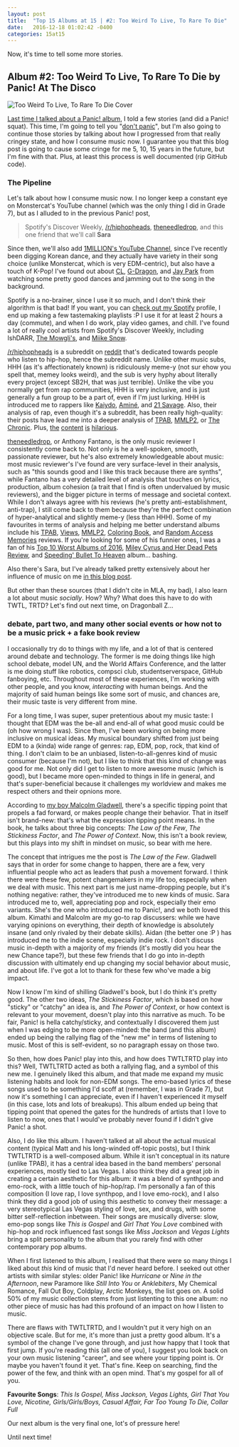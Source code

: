 ```yaml
---
layout: post
title:  "Top 15 Albums at 15 | #2: Too Weird To Live, To Rare To Die"
date:   2016-12-18 01:02:42 -0400
categories: 15at15
---
```


Now, it's time to tell some more stories.

## Album #2: Too Weird To Live, To Rare To Die by Panic! At The Disco

![Too Weird To Live, To Rare To Die Cover]({{site.baseurl}}/img/albums/too-weird-to-live-too-rare-to-die.jpg)

[Last time I talked about a Panic! album]({{site.baseurl}}/15at15/2016/09/03/top-15-at-15-part-five.html), I told a few stories (and did a Panic! squat). This time, I'm going to tell you "[don't panic](https://www.youtube.com/watch?v=sVReXN2sFck)", but I'm also going to continue those stories by talking about how I progressed from that really cringey state, and how I consume music now. I guarantee you that this blog post is going to cause some cringe for me 5, 10, 15 years in the future, but I'm fine with that. Plus, at least this process is well documented (rip GitHub code).

### The Pipeline

Let's talk about how I consume music now. I no longer keep a constant eye on Monstercat's YouTube channel (which was the only thing I did in Grade 7), but as I alluded to in the previous Panic! post,

> Spotify's Discover Weekly, [/r/hiphopheads](https://reddit.com/r/hiphopheads), [theneedledrop](https://www.youtube.com/c/theneedledrop), and this one friend that we'll call **Sara**

Since then, we'll also add [1MILLION's YouTube Channel](https://www.youtube.com/channel/UCw8ZhLPdQ0u_Y-TLKd61hGA), since I've recently been digging Korean dance, and they actually have variety in their song choice (unlike Monstercat, which is very EDM-centric), but also have a touch of K-Pop! I've found out about [CL](https://twitter.com/chaelinCL), [G-Dragon](https://www.youtube.com/user/OfficialGDRAGON), and [Jay Park](https://www.youtube.com/user/jaybumaom0425) from watching some pretty good dances and jamming out to the song in the background.

Spotify is a no-brainer, since I use it so much, and I don't think their algorithm is that bad! If you want, you can [check out my Spotify](https://open.spotify.com/user/11156788800) profile, I end up making a few tastemaking playlists :P I use it for at least 2 hours a day (commute), and when I do work, play video games, and chill. I've found a lot of really cool artists from Spotify's Discover Weekly, including IshDARR, [The Mowgli's](http://www.themowglis.net/), and [Miike Snow](http://miikesnow.com/).

[/r/hiphopheads](https://reddit.com/r/hiphopheads) is a subreddit on [reddit](https://reddit.com) that's dedicated towards people who listen to hip-hop, hence the subreddit name. Unlike other music subs, HHH (as it's affectionately known) is ridiculously meme-y (not sur ehow you spell that, memey looks weird), and the sub is very hyphy about literally every project (except SB2H, that was just terrible). Unlike the vibe you normally get from rap communities, HHH is very inclusive, and is just generally a fun group to be a part of, even if I'm just lurking. HHH is introduced me to rappers like [Kaiydo](http://kaiydo.com/), [Aminé](http://www.heyamine.com/), and [21 Savage](http://www.21savage.com/). Also, their analysis of rap, even though it's a subreddit, has been really high-quality: their posts have lead me into a deeper analysis of [TPAB](https://www.reddit.com/r/hiphopheads/comments/2zli1u/kendrick_lamar_to_pimp_a_butterfly_followup/), [MMLP2](https://www.reddit.com/r/hiphopheads/comments/1pjrnk/mmlp2_first_reactionsdiscussion/), or [The Chronic](https://www.reddit.com/r/hiphopheads/comments/59h16n/rhiphopheads_essential_album_of_the_week_66_dr/). Plus, [the](https://www.reddit.com/r/hiphopheads/comments/3vdorz/fresh_album_kid_cudi_speedin_bullet_2_heaven/) [content](https://www.reddit.com/r/hiphopheads/comments/1o3vse/daily_discussion_thread_10092013/ccom8d5/) [is](https://www.reddit.com/r/hiphopheads/comments/46wshm/shots_fired_peep_this_fucking_beef_at_my_music/?ref=search_posts) [hilarious](https://www.reddit.com/r/hiphopheads/comments/4tczej/kim_is_snapchatting_kanyes_conversation_with/).

[theneedledrop](https://www.youtube.com/c/theneedledrop), or Anthony Fantano, is the only music reviewer I consistently come back to. Not only is he a well-spoken, smooth, passionate reviewer, but he's also extremely knowledgeable about music: most music reviewer's I've found are very surface-level in their analysis, such as "this sounds good and I like this track because there are synths", while Fantano has a very detailed level of analysis that touches on lyrics, production, album cohesion (a trait that I find is often undervalued by music reviewers), and the bigger picture in terms of message and societal context. While I don't always agree with his reviews (he's pretty anti-establishment, anti-trap), I still come back to them because they're the perfect combination of hyper-analytical and slightly meme-y (less than HHH). Some of my favourites in terms of analysis and helping me better understand albums include his [TPAB](https://www.youtube.com/watch?v=qTmHuavOXNg), [Views](https://www.youtube.com/watch?v=4_U0dGWBHyY), [MMLP2](https://www.youtube.com/watch?v=K2uBdDrUIqU), [Coloring Book](https://www.youtube.com/watch?v=hYHaK_6IOAk), and [Random Access Memories](https://www.youtube.com/watch?v=tTUBoFVi-HY) reviews. If you're looking for some of his funnier ones, I was a fan of his [Top 10 Worst Albums of 2016](https://www.youtube.com/watch?v=TVplf7tG09M), [Miley Cyrus and Her Dead Pets Review](https://www.youtube.com/watch?v=4J4GjCE_KPw), and [Speeding' Bullet To Heaven](https://www.youtube.com/watch?v=CJDcbwpsjU0) album... bashing.

Also there's Sara, but I've already talked pretty extensively about her influence of music on me [in this blog post]({{site.baseurl}}/15at15/2016/09/03/top-15-at-15-part-five.html).

But other than these sources (that I didn't cite in MLA, my bad), I also learn a lot about music *socially*. How? Why? What does this have to do with TWTL, TRTD? Let's find out next time, on Dragonball Z...

### debate, part two, and many other social events or how not to be a music prick + a fake book review

I occasionally try do to things with my life, and a lot of that is centered around debate and technology. The former is me doing things like high school debate, model UN, and the World Affairs Conference, and the latter is me doing stuff like robotics, compsci club, studentserverspace, GitHub fanboying, etc. Throughout most of these experiences, I'm working with other people, and you know, *interacting* with human beings. And the majority of said human beings like some sort of music, and chances are, their music taste is very different from mine.

For a long time, I was super, super pretentious about my music taste: I thought that EDM was the be-all and end-all of what good music could be (oh how wrong I was). Since then, I've been working on being more inclusive on musical ideas. My musical boundary shifted from just being EDM to a (kinda) wide range of genres: rap, EDM, pop, rock, that kind of thing. I don't claim to be an unbiased, listen-to-all-genres kind of music consumer (because I'm not), but I like to think that this kind of change was good for me. Not only did I get to listen to more awesome music (which is good), but I became more open-minded to things in life in general, and that's super-beneficial because it challenges my worldview and makes me respect others and their opnions more.

According to [my boy Malcolm Gladwell](https://www.amazon.ca/Tipping-Point-Little-Things-Difference/dp/0316346624), there's a specific tipping point that propels a fad forward, or makes people change their behavior. That in itself isn't brand-new: that's what the expression tipping point means. In the book, he talks about three big concepts: *The Law of the Few*, *The Stickiness Factor*, and *The Power of Context*. Now, this isn't a book review, but this plays into my shift in mindset on music, so bear with me here.

The concept that intrigues me the post is *The Law of the Few*. Gladwell says that in order for some change to happen, there are a few, very influential people who act as leaders that push a movement forward. I think there were these few, potent changemakers in my life too, especially when we deal with music. This next part is me just name-dropping people, but it's nothing negative: rather, they've introduced me to new kinds of music. Sara introduced me to, well, appreciating pop and rock, especially their emo variants. She's the one who introduced me to Panic!, and we both loved this album. Kimathi and Malcolm are my go-to rap discussers: while we have varying opinions on everything, their depth of knowledge is absolutely insane (and only rivaled by their debate skills). Aidan (the better one :P ) has introduced me to the indie scene, especially indie rock. I don't discuss music in-depth with a majority of my friends (it's mostly did you hear the new Chance tape?), but these few friends that I do go into in-depth discussion with ultimately end up changing my social behavior about music, and about life. I've got a lot to thank for these few who've made a big impact.

Now I know I'm kind of shilling Gladwell's book, but I do think it's pretty good. The other two ideas, *The Stickiness Factor*, which is based on how "sticky" or "catchy" an idea is, and *The Power of Context*, or how context is relevant to your movement, doesn't play into this narrative as much. To be fair, Panic! is hella catchy/sticky, and contextually I discovered them just when I was edging to be more open-minded: the band (and this album) ended up being the rallying flag of the "new me" in terms of listening to music. Most of this is self-evident, so no paragraph essay on those two.

So then, how does Panic! play into this, and how does TWTLTRTD play into this? Well, TWTLTRTD acted as both a rallying flag, and a symbol of this new me. I genuinely liked this album, and that made me expand my music listening habits and look for non-EDM songs. The emo-based lyrics of these songs used to be something I'd scoff at (remember, I was in Grade 7), but now it's something I can appreciate, even if I haven't experienced it myself (in this case, lots and lots of breakups). This album ended up being that tipping point that opened the gates for the hundreds of artists that I love to listen to now, ones that I would've probably never found if I didn't give Panic! a shot.

Also, I do like this album. I haven't talked at all about the actual musical content (typical Matt and his long-winded off-topic posts), but I think TWTLTRTD is a well-composed album. While it isn't conceptual in its nature (unlike TPAB), it has a central idea based in the band members' personal experiences, mostly tied to Las Vegas. I also think they did a great job in creating a certain aesthetic for this album: it was a blend of synthpop and emo-rock, with a little touch of hip-hop/rap. I'm personally a fan of this composition (I love rap, I love synthpop, and I love emo-rock), and I also think they did a good job of using this aesthetic to convey their message: a very stereotypical Las Vegas styling of love, sex, and drugs, with some bitter self-reflection inbetween. Their songs are musically diverse: slow, emo-pop songs like *This is Gospel* and *Girl That You Love* combined with hip-hop and rock influenced fast songs like *Miss Jackson* and *Vegas Lights* bring a split personality to the album that you rarely find with other contemporary pop albums.

When I first listened to this album, I realised that there were so many things I liked about *this* kind of music that I'd never heard before. I seeked out other artists with similar styles: older Panic! like *Hurricane* or *Nine in the Afternoon*, new Paramore like *Still Into You* or *Anklebiters*, My Chemical Romance, Fall Out Boy, Coldplay, Arctic Monkeys, the list goes on. A solid 50% of my music collection stems from just listenting to this one album: no other piece of music has had this profound of an impact on how I listen to music.

There are flaws with TWTLTRTD, and I wouldn't put it very high on an objective scale. But for me, it's more than just a pretty good album. It's a symbol of the change I've gone through, and just how happy that I took that first jump. If you're reading this (all one of you), I suggest you look back on your own music listening "career", and see where your tipping point is. Or maybe you haven't found it yet. That's fine. Keep on searching, find the power of the few, and think with an open mind. That's my gospel for all of you.




**Favourite Songs**: *This Is Gospel, Miss Jackson, Vegas Lights, Girl That You Love, Nicotine, Girls/Girls/Boys, Casual Affair, Far Too Young To Die, Collar Full*

Our next album is the very final one, lot's of pressure here!

Until next time!
